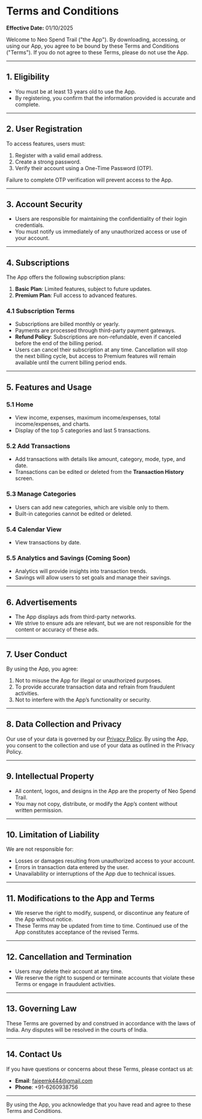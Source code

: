 # Terms and Conditions  

**Effective Date:** 01/10/2025 

Welcome to Neo Spend Trail ("the App"). By downloading, accessing, or using our App, you agree to be bound by these Terms and Conditions ("Terms"). If you do not agree to these Terms, please do not use the App.  

---

## **1. Eligibility**  
- You must be at least 13 years old to use the App.  
- By registering, you confirm that the information provided is accurate and complete.  

---

## **2. User Registration**  
To access features, users must:  
1. Register with a valid email address.  
2. Create a strong password.  
3. Verify their account using a One-Time Password (OTP).  

Failure to complete OTP verification will prevent access to the App.  

---

## **3. Account Security**  
- Users are responsible for maintaining the confidentiality of their login credentials.  
- You must notify us immediately of any unauthorized access or use of your account.  

---

## **4. Subscriptions**  
The App offers the following subscription plans:  
1. **Basic Plan**: Limited features, subject to future updates.  
2. **Premium Plan**: Full access to advanced features.  

### **4.1 Subscription Terms**  
- Subscriptions are billed monthly or yearly.  
- Payments are processed through third-party payment gateways.  
- **Refund Policy**: Subscriptions are non-refundable, even if canceled before the end of the billing period.  
- Users can cancel their subscription at any time. Cancellation will stop the next billing cycle, but access to Premium features will remain available until the current billing period ends.  

---

## **5. Features and Usage**  

### **5.1 Home**  
- View income, expenses, maximum income/expenses, total income/expenses, and charts.  
- Display of the top 5 categories and last 5 transactions.  

### **5.2 Add Transactions**  
- Add transactions with details like amount, category, mode, type, and date.  
- Transactions can be edited or deleted from the **Transaction History** screen.  

### **5.3 Manage Categories**  
- Users can add new categories, which are visible only to them.  
- Built-in categories cannot be edited or deleted.  

### **5.4 Calendar View**  
- View transactions by date.  

### **5.5 Analytics and Savings (Coming Soon)**  
- Analytics will provide insights into transaction trends.  
- Savings will allow users to set goals and manage their savings.  

---

## **6. Advertisements**  
- The App displays ads from third-party networks.  
- We strive to ensure ads are relevant, but we are not responsible for the content or accuracy of these ads.  

---

## **7. User Conduct**  
By using the App, you agree:  
1. Not to misuse the App for illegal or unauthorized purposes.  
2. To provide accurate transaction data and refrain from fraudulent activities.  
3. Not to interfere with the App’s functionality or security.  

---

## **8. Data Collection and Privacy**  
Our use of your data is governed by our [Privacy Policy](#https://faieemkhan.github.io/Neo-spend-trail-privacy-policy/). By using the App, you consent to the collection and use of your data as outlined in the Privacy Policy.  

---

## **9. Intellectual Property**  
- All content, logos, and designs in the App are the property of Neo Spend Trail.  
- You may not copy, distribute, or modify the App’s content without written permission.  

---

## **10. Limitation of Liability**  
We are not responsible for:  
- Losses or damages resulting from unauthorized access to your account.  
- Errors in transaction data entered by the user.  
- Unavailability or interruptions of the App due to technical issues.  

---

## **11. Modifications to the App and Terms**  
- We reserve the right to modify, suspend, or discontinue any feature of the App without notice.  
- These Terms may be updated from time to time. Continued use of the App constitutes acceptance of the revised Terms.  

---

## **12. Cancellation and Termination**  
- Users may delete their account at any time.  
- We reserve the right to suspend or terminate accounts that violate these Terms or engage in fraudulent activities.  

---

## **13. Governing Law**  
These Terms are governed by and construed in accordance with the laws of India. Any disputes will be resolved in the courts of India.  

---

## **14. Contact Us**  
If you have questions or concerns about these Terms, please contact us at:  
- **Email**: faieemk444@gmail.com 
- **Phone**: +91-6260938756

---

By using the App, you acknowledge that you have read and agree to these Terms and Conditions.  
